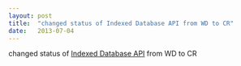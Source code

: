 ```yaml
---
layout: post
title:  "changed status of Indexed Database API from WD to CR"
date:   2013-07-04
---
```


changed status of <a href="http://www.w3.org/TR/IndexedDB/">Indexed Database API</a> from WD to CR